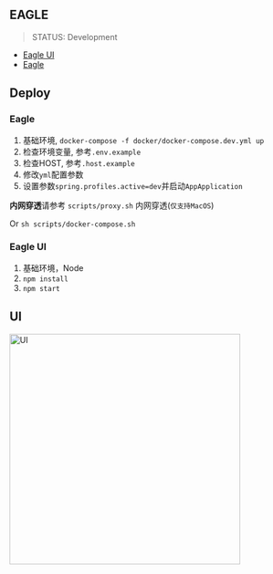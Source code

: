 ## EAGLE
> STATUS: Development
- [Eagle UI](https://github.com/hocgin/eagle-ui)
- [Eagle](https://github.com/hocgin/eagle)

## Deploy
### Eagle
1. 基础环境, `docker-compose -f docker/docker-compose.dev.yml up`
2. 检查环境变量, 参考`.env.example`
3. 检查HOST, 参考`.host.example`
4. 修改`yml`配置参数
5. 设置参数`spring.profiles.active=dev`并启动`AppApplication`

**内网穿透**请参考 `scripts/proxy.sh` 内网穿透(`仅支持MacOS`)

Or `sh scripts/docker-compose.sh`
### Eagle UI
1. 基础环境，Node
2. `npm install`
3. `npm start`

## UI
<img src="http://cdn.hocgin.top/3A30AEEC-9D0B-40C1-B271-BCA9C37F7113.png" width="404" alt="UI"/>
